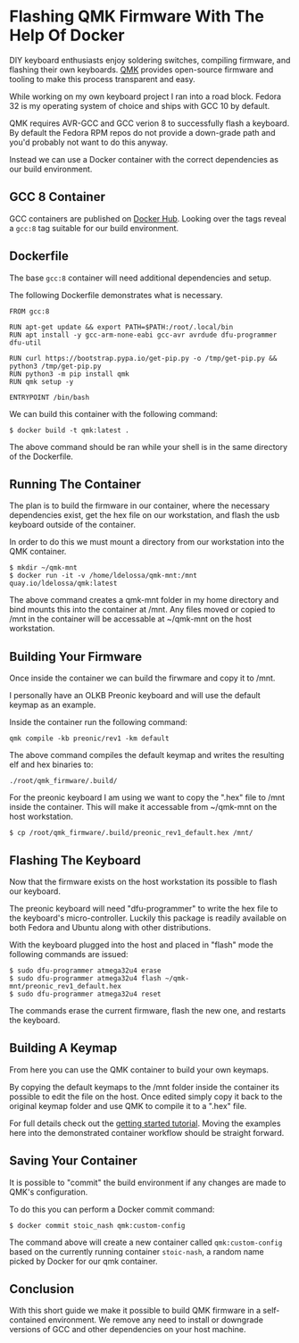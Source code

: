 # Flashing QMK Firmware With The Help Of Docker

DIY keyboard enthusiasts enjoy soldering switches, compiling firmware, and flashing their own keyboards. 
[QMK](https://beta.docs.qmk.fm) provides open-source firmware and tooling to make this process transparent and easy.

While working on my own keyboard project I ran into a road block. 
Fedora 32 is my operating system of choice and ships with GCC 10 by default.

QMK requires AVR-GCC and GCC verion 8 to successfully flash a keyboard. 
By default the Fedora RPM repos do not provide a down-grade path and you'd probably not want to do this anyway.

Instead we can use a Docker container with the correct dependencies as our build environment.

## GCC 8 Container

GCC containers are published on [Docker Hub](https://hub.docker.com/_/gcc). 
Looking over the tags reveal a `gcc:8` tag suitable for our build environment.

## Dockerfile

The base `gcc:8` container will need additional dependencies and setup.

The following Dockerfile demonstrates what is necessary.

```shell
FROM gcc:8

RUN apt-get update && export PATH=$PATH:/root/.local/bin
RUN apt install -y gcc-arm-none-eabi gcc-avr avrdude dfu-programmer dfu-util

RUN curl https://bootstrap.pypa.io/get-pip.py -o /tmp/get-pip.py && python3 /tmp/get-pip.py
RUN python3 -m pip install qmk
RUN qmk setup -y

ENTRYPOINT /bin/bash
```

We can build this container with the following command:
```shell
$ docker build -t qmk:latest .
```
The above command should be ran while your shell is in the same directory of the Dockerfile.

## Running The Container

The plan is to build the firmware in our container, where the necessary dependencies exist, get the hex file on our workstation, and flash the usb keyboard outside of the container.

In order to do this we must mount a directory from our workstation into the QMK container. 

```shell
$ mkdir ~/qmk-mnt
$ docker run -it -v /home/ldelossa/qmk-mnt:/mnt quay.io/ldelossa/qmk:latest
```

The above command creates a qmk-mnt folder in my home directory and bind mounts this into the container at /mnt.
Any files moved or copied to /mnt in the container will be accessable at ~/qmk-mnt on the host workstation.

## Building Your Firmware

Once inside the container we can build the firwmare and copy it to /mnt. 

I personally have an OLKB Preonic keyboard and will use the default keymap as an example.

Inside the container run the following command:

```
qmk compile -kb preonic/rev1 -km default
```

The above command compiles the default keymap and writes the resulting elf and hex binaries to:
```
./root/qmk_firmware/.build/
```

For the preonic keyboard I am using we want to copy the ".hex" file to /mnt inside the container.
This will make it accessable from ~/qmk-mnt on the host workstation.

```shell
$ cp /root/qmk_firmware/.build/preonic_rev1_default.hex /mnt/
```

## Flashing The Keyboard

Now that the firmware exists on the host workstation its possible to flash our keyboard.

The preonic keyboard will need "dfu-programmer" to write the hex file to the keyboard's micro-controller.
Luckily this package is readily available on both Fedora and Ubuntu along with other distributions.

With the keyboard plugged into the host and placed in "flash" mode the following commands are issued:

```shell
$ sudo dfu-programmer atmega32u4 erase
$ sudo dfu-programmer atmega32u4 flash ~/qmk-mnt/preonic_rev1_default.hex
$ sudo dfu-programmer atmega32u4 reset
```
The commands erase the current firmware, flash the new one, and restarts the keyboard.

## Building A Keymap

From here you can use the QMK container to build your own keymaps. 

By copying the default keymaps to the /mnt folder inside the container its possible to edit the file on the host. 
Once edited simply copy it back to the original keymap folder and use QMK to compile it to a ".hex" file. 

For full details check out the [getting started tutorial](https://beta.docs.qmk.fm/tutorial). 
Moving the examples here into the demonstrated container workflow should be straight forward.

## Saving Your Container

It is possible to "commit" the build environment if any changes are made to QMK's configuration.

To do this you can perform a Docker commit command:

```shell
$ docker commit stoic_nash qmk:custom-config

```
The command above will create a new container called `qmk:custom-config` based on the currently running container `stoic-nash`, a random name picked by Docker for our qmk container.

## Conclusion

With this short guide we make it possible to build QMK firmware in a self-contained environment.
We remove any need to install or downgrade versions of GCC and other dependencies on your host machine. 
